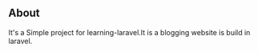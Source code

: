 ## About 

It's a Simple project for learning-laravel.It is a blogging website is build in laravel.
